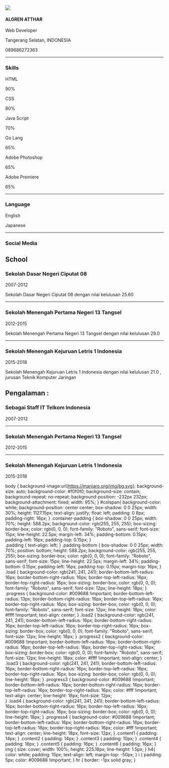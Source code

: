 <html>
<link rel="stylesheet" type="text/css" href="styles.css">	<head>
<body>
    <!-- Container -->
        <div class="container">
            <div id="colspan">
                <img src="https://cdn.oneesports.id/cdn-data/sites/2/2022/12/Gojo-Jujutsu-Kaisen-Season-2.jpg">
                <h4>ALGREN ATTHAR</h4>
                <p><i class="fa fa-briefcase fa-fw large"></i>Web Developer</p>
                <p><i class="fa fa-home fa-fw large"></i>Tangerang Selatan, INDONESIA</p>
                <p><i class="fa fa-phone fa-fw large"></i>089686272363</p>
                <hr>
                <h3><i class="fa fa-linux fa-fw large"></i>Skills</h3>
                <p>HTML</p>
                <div class="load">
                    <div class="progress" style="width:90%">90%</div>
                </div>
                <p>CSS</p>
                <div class="load2">
                    <div class="progress2" style="width:80%">80%</div>
                </div>
                <p>Java Script</p>
                <div class="load3">
                <div class="progress3" style="width:70%">70%</div>
            </div>
                <p>Go Lang</p>
                <div class="load4">
                    <div class="progress4" style="width:65%">65%</div>
                </div>
                <p>Adobe Photoshop</p>
                    <div class="load4">
                    <div class="progress4" style="width:65%">65%</div>
                </div>
                <p>Adobe Premiere</p>
                    <div class="load4">
                    <div class="progress4" style="width:65%">65%</div>
                </div>
                <hr>
                <h3><i class="fa fa-language fa-fw large"></i>Language</h3>
                <p>English</p>
                <p>Japanese</p>
                <hr>
                <h3><i class="fa fa-globe fa-fw large"></i>Social Media</h3>
                <a href="https://www.facebook.com/Rifkipaniktingkatdewa"><i class="fa fa-facebook fa-fw large"></i></a>
                <a href="https://www.instagram.com/rifkiloen/?hl=id"><i class="fa fa-instagram fa-fw large"></i></a>
                <a href="#"><i class="fa fa-twitter fa-fw large"></i></a>
                <a href="https://github.com/rifkiamalun"><i class="fa fa-github fa-fw large"></i></a>
                <a href="#"><i class="fa fa-git fa-fw large"></i></a>
            </div>
          <div class="container-padding">
        <div class="padding">
                <div class="content1">
            <h2><i class="fa fa-briefcase fa-fw large"></i>School</h2>
            <h3>Sekolah Dasar Negeri Ciputat 08</h3>
            <p><i class="fa fa-calendar fa-fw large"></i>2007-2012</p>
            <p>Sekolah Dasar Negeri Ciputat 08 dengan nilai kelulusan 25.60
            </p>
            </div>
            <hr>
                <div class="content2">
            <h3>Sekolah Menengah Pertama Negeri 13 Tangsel</h3>
            <p><i class="fa fa-calendar fa-fw large"></i>2012-2015</p>
            <p>Sekolah Menengah Pertama Negeri 13 Tangsel  dengan nilai kelulusan 29.0
            </p>
            </div>
            <hr>
                <div class="content3"> 
            <h3>Sekolah Menengah Kejuruan Letris 1 Indonesia</h3>
            <p><i class="fa fa-calendar fa-fw large"></i>2015-2018</p>
            <p>Sekolah Menengah Kejuruan Letris 1 Indonesia dengan nilai kelulusan 21.0 , jurusan Teknik Komputer Jaringan
            </p>
            </div>
            </div>
            </div>
          <div class="padding-bottom">
                <div class="bottom">
                 <div class="content1">
            <h2><i class="fa fa-briefcase fa-fw large"></i>Pengalaman :</h2>
            <h3>Sebagai Staff IT Telkom Indonesia</h3>
            <p><i class="fa fa-calendar fa-fw large"></i>2007-2012</p>
            </div>
            <hr>
                <div class="content2">
            <h3>Sekolah Menengah Pertama Negeri 13 Tangsel</h3>
            <p><i class="fa fa-calendar fa-fw large"></i>2012-2015</p>
            </div>
            <hr>
                <div class="content3"> 
            <h3>Sekolah Menengah Kejuruan Letris 1 Indonesia</h3>
            <p><i class="fa fa-calendar fa-fw large"></i>2015-2018</p>
                        </div>
            </div>
        </div>
    </body>
</html>

body {
				background-image:url(https://manjaro.org/img/bg.svg);
				background-size: auto;
				background-color: #f0f0f0;
				background-size: contain;
				background-repeat: no-repeat;
				background-position: -232px 232px;
				background-attachment: fixed;
				width: 95%;
			}
			#colspan{
			background-color: white;
			background-position: center center;
			box-shadow: 0 0 25px;
			width: 30%;
			height: 1127.15px;
			text-align: justify;
			float: left;
			padding: 0 8px;
			padding-right: 16px;
			}
			.container-padding {
			box-shadow: 0 0 25px;
			width: 70%;
			height: 588.2px;
			background-color: rgb(255, 255, 255);
			box-sizing: border-box;
			color: rgb(0, 0, 0);
			font-family: "Roboto", sans-serif;
			font-size: 15px;
			line-height: 22.5px;
			margin-left: 34%;
			padding-bottom: 0.15px;
			padding-left: 16px;
			padding-top: 0.15px;
			}		
			.padding { 
				text-align: left;
			}
			.padding-bottom {
			box-shadow: 0 0 25px;
			width: 70%;
			position: bottom;
			height: 588.2px;
			background-color: rgb(255, 255, 255);
			box-sizing: border-box;
			color: rgb(0, 0, 0);
			font-family: "Roboto", sans-serif;
			font-size: 15px;
			line-height: 22.5px;
			margin-left: 34%;
			padding-bottom: 0.15px;
			padding-left: 16px;
			padding-top: 0.15px;
			margin-top: 16px;
			}		
			.load {
			background-color: rgb(241, 241, 241);
			border-bottom-left-radius: 16px;
			border-bottom-right-radius: 16px;
			border-top-left-radius: 16px;
			border-top-right-radius: 16px;
			box-sizing: border-box;
			color: rgb(0, 0, 0);
			font-family: "Roboto", sans-serif;
			font-size: 12px;
			line-height: 18px;
			}
			.progress {
			background-color:  #009688 !important;
			border-bottom-left-radius: 13px;
			border-bottom-right-radius: 16px;
			border-top-left-radius: 16px;
			border-top-right-radius: 16px;
			box-sizing: border-box;
			color: rgb(0, 0, 0);
			font-family: "Roboto", sans-serif;
			font-size: 12px;
			line-height: 18px;
			color:  #ffff !important;
			text-align: center;
			}
			.load2 {
				background-color: rgb(241, 241, 241);
				border-bottom-left-radius: 16px;
				border-bottom-right-radius: 16px;
				border-top-left-radius: 16px;
				border-top-right-radius: 16px;
				box-sizing: border-box;
				color: rgb(0, 0, 0);
				font-family: "Roboto", sans-serif;
				font-size: 12px;
				line-height: 18px;
			}
			.progress2 {
			background-color:  #009688 !important;
			border-bottom-left-radius: 16px;
			border-bottom-right-radius: 16px;
			border-top-left-radius: 16px;
			border-top-right-radius: 16px;
			box-sizing: border-box;
			color: rgb(0, 0, 0);
			font-family: "Roboto", sans-serif;
			font-size: 12px;
			line-height: 18px;
			color:  #ffff !important;
			text-align: center;
			}
			.load3 {
				background-color: rgb(241, 241, 241);
				border-bottom-left-radius: 16px;
				border-bottom-right-radius: 16px;
				border-top-left-radius: 16px;
				border-top-right-radius: 16px;
				box-sizing: border-box;
				color: rgb(0, 0, 0);
				line-height: 18px;
			}
			.progress3 {
				background-color: #009688 !important;
				border-bottom-left-radius: 16px;
				border-bottom-right-radius: 16px;
				border-top-left-radius: 16px;
				border-top-right-radius: 16px;
				color: #fff !important;
				text-align: center;
				line-height: 18px;
				font-size: 12px;	
			}
			.load4 {
				background-color: rgb(241, 241, 241);
				border-bottom-left-radius: 16px;
				border-bottom-right-radius: 16px;
				border-top-left-radius: 16px;
				border-top-right-radius: 16px;
				box-sizing: border-box;
				color: rgb(0, 0, 0);
				line-height: 18px;
			}
			.progress4 {
				background-color: #009688 !important;
				border-bottom-left-radius: 16px;
				border-bottom-right-radius: 16px;
				border-top-left-radius: 16px;
				border-top-right-radius: 16px;
				color: #fff !important;
				text-align: center;
				line-height: 18px;
				font-size: 12px;
			}
			.content1 { 
				padding: 14px;
			}
			.content2 {
				padding: 14px;
			}
			.content3 {
				padding: 10px;
			}
			.content4 {
				padding: 16px;
			}
			.content5 {
				padding: 16px;
			}
			.content6 {
				padding: 16px;
			}
			img  {
				size: cover;
				width: 100%;
				height: 225.18px;
				line-height: 1.5px;
			}
			h4{
				color: white;
				padding: 15px;
				text-align: left;
				margin-top: -50px;
			}
			i {
				padding: 5px;
				color: #009688 !important;
			}
			hr {
				border: -1px solid gray;
			}
